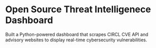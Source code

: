 # Open Source Threat Intelligenece Dashboard
Built a Python-powered dashboard that scrapes CIRCL CVE API and advisory websites to display real-time cybersecurity vulnerabilities.

